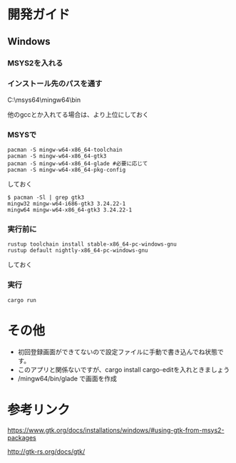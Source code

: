 # 開発ガイド
## Windows

### MSYS2を入れる

### インストール先のパスを通す

C:\msys64\mingw64\bin

他のgccとか入れてる場合は、より上位にしておく

### MSYSで
```
pacman -S mingw-w64-x86_64-toolchain
pacman -S mingw-w64-x86_64-gtk3
pacman -S mingw-w64-x86_64-glade #必要に応じて
pacman -S mingw-w64-x86_64-pkg-config
```
しておく

```
$ pacman -Sl | grep gtk3
mingw32 mingw-w64-i686-gtk3 3.24.22-1
mingw64 mingw-w64-x86_64-gtk3 3.24.22-1
```

### 実行前に

```
rustup toolchain install stable-x86_64-pc-windows-gnu
rustup default nightly-x86_64-pc-windows-gnu
```
しておく

### 実行

```
cargo run
```



# その他

- 初回登録画面ができてないので設定ファイルに手動で書き込んでね状態です。
- このアプリと関係ないですが、cargo install cargo-editを入れときましょう
- /mingw64/bin/glade で画面を作成

# 参考リンク

https://www.gtk.org/docs/installations/windows/#using-gtk-from-msys2-packages

http://gtk-rs.org/docs/gtk/